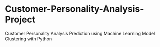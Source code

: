 # Customer-Personality-Analysis-Project
Customer Personality Analysis Prediction using Machine Learning Model Clustering with Python
